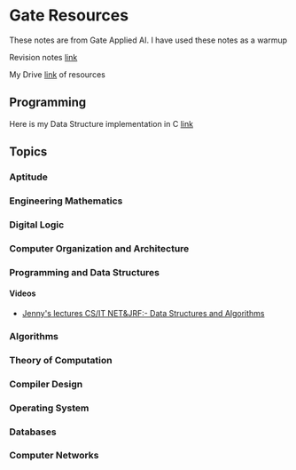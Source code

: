 # Gate Resources

These notes are from Gate Applied AI.
I have used these notes as a warmup

Revision notes [link](https://drive.google.com/drive/folders/18D2LCHf1fdg49qE935O6FeXFDtdh7mHA?usp=sharing)

My Drive [link](https://drive.google.com/drive/folders/1HRMUb8fsbHmV95OYuk6KxKBV6pAJazNy?usp=sharing) of resources

## Programming

Here is my Data Structure implementation in C [link](https://github.com/AnuragAnalog/dfs)

## Topics

### Aptitude

### Engineering Mathematics

### Digital Logic

### Computer Organization and Architecture

### Programming and Data Structures

#### Videos

* [Jenny's lectures CS/IT NET&JRF:- Data Structures and Algorithms](https://www.youtube.com/playlist?list=PLdo5W4Nhv31bbKJzrsKfMpo_grxuLl8LU)

### Algorithms

### Theory of Computation

### Compiler Design

### Operating System

### Databases

### Computer Networks